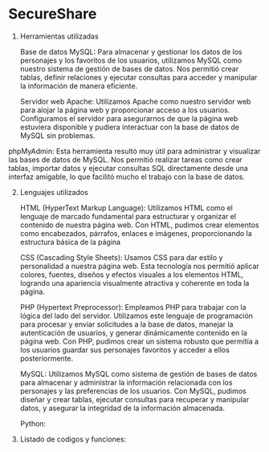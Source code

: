 # SecureShare

1. Herramientas utilizadas

   Base de datos MySQL: Para almacenar y gestionar los datos de los personajes y los favoritos de los usuarios, utilizamos MySQL como nuestro sistema de gestión de bases de datos. Nos permitió crear tablas, definir relaciones y ejecutar consultas para acceder y manipular la información de manera eficiente.

   Servidor web Apache: Utilizamos Apache como nuestro servidor web para alojar la página web y proporcionar acceso a los usuarios. Configuramos el servidor para asegurarnos de que la página web estuviera disponible y pudiera interactuar con la base de datos de MySQL sin problemas.

phpMyAdmin: Esta herramienta resultó muy útil para administrar y visualizar las bases de datos de MySQL. Nos permitió realizar tareas como crear tablas, importar datos y ejecutar consultas SQL directamente desde una interfaz amigable, lo que facilitó mucho el trabajo con la base de datos.

2. Lenguajes utilizados

   HTML (HyperText Markup Language): Utilizamos HTML como el lenguaje de marcado fundamental para estructurar y organizar el contenido de nuestra página web. Con HTML, pudimos crear elementos como encabezados, párrafos, enlaces e imágenes, proporcionando la estructura básica de la página

   CSS (Cascading Style Sheets): Usamos CSS para dar estilo y personalidad a nuestra página web. Esta tecnología nos permitió aplicar colores, fuentes, diseños y efectos visuales a los elementos HTML, logrando una apariencia visualmente atractiva y coherente en toda la página.

   PHP (Hypertext Preprocessor): Empleamos PHP para trabajar con la lógica del lado del servidor. Utilizamos este lenguaje de programación para procesar y enviar solicitudes a la base de    datos, manejar la autenticación de usuarios, y generar dinámicamente contenido en la página web. Con PHP, pudimos crear un sistema robusto que permitía a los usuarios guardar sus personajes favoritos y acceder a ellos posteriormente.

   MySQL: Utilizamos MySQL como sistema de gestión de bases de datos para almacenar y administrar la información relacionada con los personajes y las preferencias de los usuarios. Con MySQL, pudimos diseñar y crear tablas, ejecutar consultas para recuperar y manipular datos, y asegurar la integridad de la información almacenada.

   Python:

2. Listado de codigos y funciones:



